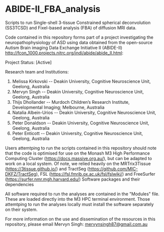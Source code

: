 # ABIDE-II_FBA_analysis

Scripts to run Single-shell 3-tissue Constrained spherical deconvolution (SS3TCSD) and Fixel-based analysis (FBA) of diffusion MRI data.

Code contained in this repository forms part of a project investigating the neuropathophysiology of ASD using data obtained from the open-source Autism Brain imaging Data Exchange Initiative II (ABIDE-II) http://fcon_1000.projects.nitrc.org/indi/abide/abide_II.html:

Project Status: [Active]

Research team and Institutions: 

1. Melissa Kirkovski -- Deakin University, Cognitive Neuroscience Unit, Geelong, Australia
2. Mervyn Singh -- Deakin University, Cognitive Neuroscience Unit, Geelong, Australia
3. Thijs Dhollander -- Murdoch Children’s Research Institute, Developmental Imaging; Melbourne, Australia
4. Natalia Albein-Urios -- Deakin University, Cognitive Neuroscience Unit, Geelong, Australia
5. Peter Donaldson -- Deakin University, Cognitive Neuroscience Unit, Geelong, Australia
6. Peter Enticott -- Deakin University, Cognitive Neuroscience Unit, Geelong, Australia

Users attemtping to run the scripts contained in this repository should note that the code is optimised for use on the Monash M3 High Performance Computing Cluster (https://docs.massive.org.au/), but can be adapted to work on a local system. Of note, we relied heavily on the MRTrix3Tissue (https://3tissue.github.io/) and TractSeg (https://github.com/MIC-DKFZ/TractSeg), FSL (https://fsl.fmrib.ox.ac.uk/fsl/fslwiki/) and FreeSurfer (https://surfer.nmr.mgh.harvard.edu/) Software packages and their dependencies

All software required to run the analyses are contained in the "Modules" file. These are loaded directly into the M3 HPC terminal environment. Those attemtping to run the analyses locally must install the software separately on their system.

For more information on the use and dissemination of the resources in this repository, please email Mervyn Singh: mervynsingh87@gmail.com.au
